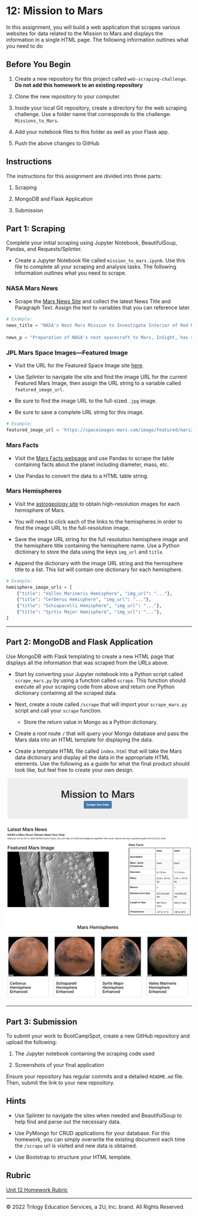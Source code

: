 # 12: Mission to Mars

In this assignment, you will build a web application that scrapes various websites for data related to the Mission to Mars and displays the information in a single HTML page. The following information outlines what you need to do

## Before You Begin

1. Create a new repository for this project called `web-scraping-challenge`. **Do not add this homework to an existing repository**

2. Clone the new repository to your computer.

3. Inside your local Git repository, create a directory for the web scraping challenge. Use a folder name that corresponds to the challenge: `Missions_to_Mars`.

4. Add your notebook files to this folder as well as your Flask app.

5. Push the above changes to GitHub

## Instructions

The instructions for this assignment are divided into three parts:

1. Scraping

2. MongoDB and Flask Application

3. Submission

## Part 1: Scraping

Complete your initial scraping using Jupyter Notebook, BeautifulSoup, Pandas, and Requests/Splinter.

- Create a Jupyter Notebook file called `mission_to_mars.ipynb`. Use this file to complete all your scraping and analysis tasks. The following information outlines what you need to scrape.

### NASA Mars News

- Scrape the [Mars News Site](https://redplanetscience.com/) and collect the latest News Title and Paragraph Text. Assign the text to variables that you can reference later.

```python
# Example:
news_title = "NASA's Next Mars Mission to Investigate Interior of Red Planet"

news_p = "Preparation of NASA's next spacecraft to Mars, InSight, has ramped up this summer, on course for launch next May from Vandenberg Air Force Base in central California -- the first interplanetary launch in history from America's West Coast."
```

### JPL Mars Space Images—Featured Image

- Visit the URL for the Featured Space Image site [here](https://spaceimages-mars.com).

- Use Splinter to navigate the site and find the image URL for the current Featured Mars Image, then assign the URL string to a variable called `featured_image_url`.

- Be sure to find the image URL to the full-sized `.jpg` image.

- Be sure to save a complete URL string for this image.

```python
# Example:
featured_image_url = 'https://spaceimages-mars.com/image/featured/mars2.jpg'
```

### Mars Facts

- Visit the [Mars Facts webpage](https://galaxyfacts-mars.com) and use Pandas to scrape the table containing facts about the planet including diameter, mass, etc.

- Use Pandas to convert the data to a HTML table string.

### Mars Hemispheres

- Visit the [astrogeology site](https://marshemispheres.com/) to obtain high-resolution images for each hemisphere of Mars.

- You will need to click each of the links to the hemispheres in order to find the image URL to the full-resolution image.

- Save the image URL string for the full resolution hemisphere image and the hemisphere title containing the hemisphere name. Use a Python dictionary to store the data using the keys `img_url` and `title`.

- Append the dictionary with the image URL string and the hemisphere title to a list. This list will contain one dictionary for each hemisphere.

```python
# Example:
hemisphere_image_urls = [
    {"title": "Valles Marineris Hemisphere", "img_url": "..."},
    {"title": "Cerberus Hemisphere", "img_url": "..."},
    {"title": "Schiaparelli Hemisphere", "img_url": "..."},
    {"title": "Syrtis Major Hemisphere", "img_url": "..."},
]
```

---

## Part 2: MongoDB and Flask Application

Use MongoDB with Flask templating to create a new HTML page that displays all the information that was scraped from the URLs above.

- Start by converting your Jupyter notebook into a Python script called `scrape_mars.py` by using a function called `scrape`. This function should execute all your scraping code from above and return one Python dictionary containing all the scraped data.

- Next, create a route called `/scrape` that will import your `scrape_mars.py` script and call your `scrape` function.

  - Store the return value in Mongo as a Python dictionary.

- Create a root route `/` that will query your Mongo database and pass the Mars data into an HTML template for displaying the data.

- Create a template HTML file called `index.html` that will take the Mars data dictionary and display all the data in the appropriate HTML elements. Use the following as a guide for what the final product should look like, but feel free to create your own design.

![final_app_part1.png](Images/final_app.png)

---

## Part 3: Submission

To submit your work to BootCampSpot, create a new GitHub repository and upload the following:

1. The Jupyter notebook containing the scraping code used

2. Screenshots of your final application

Ensure your repository has regular commits and a detailed `README.md` file. Then, submit the link to your new repository.

## Hints

- Use Splinter to navigate the sites when needed and BeautifulSoup to help find and parse out the necessary data.

- Use PyMongo for CRUD applications for your database. For this homework, you can simply overwrite the existing document each time the `/scrape` url is visited and new data is obtained.

- Use Bootstrap to structure your HTML template.

## Rubric

[Unit 12 Homework Rubric](https://docs.google.com/document/d/1paGEIFS5yp2VQu6G8F45B4uj1t1t29zL73KEQrD0xpo/edit?usp=sharing)

---

© 2022 Trilogy Education Services, a 2U, Inc. brand. All Rights Reserved.
